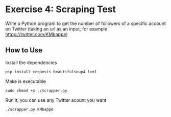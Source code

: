 
# Exercise 4: Scraping Test


Write a Python program to get the number of followers of a specific account on Twitter (taking an url as an input, for example https://twitter.com/KMbappe)


## How to Use

Install the dependencies

```console
pip install requests beautifulsoup4 lxml
```

Make is executable

```console
sudo chmod +x ./scrapper.py
```

Run it, you can use any Twitter acount you want

```console
./scrapper.py KMbappe 
```